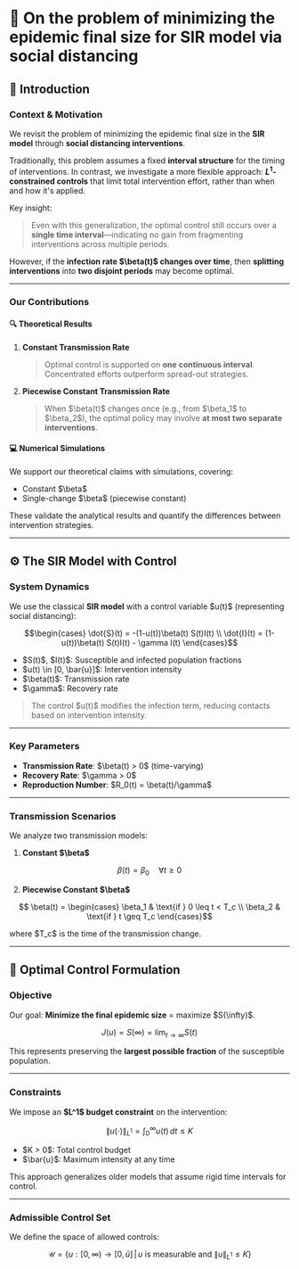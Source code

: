 # 🧪 On the problem of minimizing the epidemic final size for SIR model via social distancing

## 📘 Introduction

### **Context & Motivation**

We revisit the problem of minimizing the epidemic final size in the **SIR model** through **social distancing interventions**.

Traditionally, this problem assumes a fixed **interval structure** for the timing of interventions. In contrast, we investigate a more flexible approach: **$L^1$-constrained controls** that limit total intervention effort, rather than when and how it's applied.

Key insight:

> Even with this generalization, the optimal control still occurs over a **single time interval**—indicating no gain from fragmenting interventions across multiple periods.

However, if the **infection rate \$\beta(t)\$ changes over time**, then **splitting interventions** into **two disjoint periods** may become optimal.

---

### **Our Contributions**

#### 🔍 Theoretical Results

1. **Constant Transmission Rate**

   > Optimal control is supported on **one continuous interval**.
   > Concentrated efforts outperform spread-out strategies.

2. **Piecewise Constant Transmission Rate**

   > When \$\beta(t)\$ changes once (e.g., from \$\beta\_1\$ to \$\beta\_2\$), the optimal policy may involve **at most two separate interventions**.

#### 💻 Numerical Simulations

We support our theoretical claims with simulations, covering:

* Constant \$\beta\$
* Single-change \$\beta\$ (piecewise constant)

These validate the analytical results and quantify the differences between intervention strategies.

---

## ⚙️ The SIR Model with Control 

### **System Dynamics**

We use the classical **SIR model** with a control variable \$u(t)\$ (representing social distancing):

```math
\begin{cases}
\dot{S}(t) = -(1-u(t))\beta(t) S(t)I(t) \\
\dot{I}(t) = (1-u(t))\beta(t) S(t)I(t) - \gamma I(t)
\end{cases}
```

* \$S(t)\$, \$I(t)\$: Susceptible and infected population fractions
* \$u(t) \in \[0, \bar{u}]\$: Intervention intensity
* \$\beta(t)\$: Transmission rate
* \$\gamma\$: Recovery rate

> The control \$u(t)\$ modifies the infection term, reducing contacts based on intervention intensity.

---

### **Key Parameters**

* **Transmission Rate**: \$\beta(t) > 0\$ (time-varying)
* **Recovery Rate**: \$\gamma > 0\$
* **Reproduction Number**: \$R\_0(t) = \beta(t)/\gamma\$

---

### **Transmission Scenarios**

We analyze two transmission models:

1. **Constant \$\beta\$**

```math
   \beta(t) = \beta_0 \quad \forall t \geq 0
```

2. **Piecewise Constant \$\beta\$**

```math
   \beta(t) = \begin{cases}
   \beta_1 & \text{if } 0 \leq t < T_c \\
   \beta_2 & \text{if } t \geq T_c
   \end{cases}
```

   where \$T\_c\$ is the time of the transmission change.

---

## 🎯 Optimal Control Formulation

### **Objective**

Our goal: **Minimize the final epidemic size** = maximize \$S(\infty)\$.

```math
J(u) = S(\infty) = \lim_{t \to \infty} S(t)
```

This represents preserving the **largest possible fraction** of the susceptible population.

---

### **Constraints**

We impose an **\$L^1\$ budget constraint** on the intervention:

```math
\|u(\cdot)\|_{L^1} = \int_0^{\infty} u(t) \, dt \leq K
```

* \$K > 0\$: Total control budget
* \$\bar{u}\$: Maximum intensity at any time

This approach generalizes older models that assume rigid time intervals for control.

---

### **Admissible Control Set**

We define the space of allowed controls:

```math
\mathcal{U} = \{u : [0,\infty) \to [0,\bar{u}] \,|\, u \text{ is measurable and } \|u\|_{L^1} \leq K \}
```
